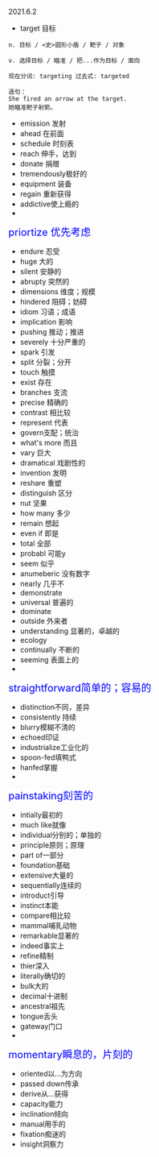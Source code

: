 2021.6.2

- target 目标
```
n. 目标 / <史>圆形小盾 / 靶子 / 对象

v. 选择目标 / 瞄准 / 把...作为目标 / 面向

现在分词: targeting 过去式: targeted

造句：
She fired an arrow at the target.
她瞄准靶子射箭。
```
- emission 发射
- ahead 在前面
- schedule 时刻表
- reach 伸手，达到
- donate 捐赠
- tremendously极好的
- equipment 装备
- regain 重新获得
- addictive使上瘾的
- <font style='color:blue;font-size:20px;background:white'>
priortize 优先考虑
</font>
- endure 忍受
- huge 大的
- silent 安静的
- abrupty 突然的
- dimensions 维度；规模
- hindered 阻碍；妨碍
- idiom 习语；成语
- implication 影响
- pushing 推动；推进
- severely 十分严重的
- spark 引发
- split 分裂；分开
- touch 触摸
- exist 存在
- branches 支流
- precise 精确的
- contrast 相比较
- represent 代表
- govern支配；统治
- what's more 而且
- vary 巨大
- dramatical 戏剧性的
- invention 发明
- reshare 重塑
- distinguish 区分
- nut 坚果
- how many 多少
- remain 想起
- even if 即是
- total 全部
- probabl 可能y
- seem 似乎
- anumeberic 没有数字
- nearly 几乎不
- demonstrate
- universal 普遍的
- dominate
- outside 外来者
- understanding 显著的，卓越的
- ecology
- continually 不断的
- seeming 表面上的
- <font style='color:blue;font-size:20px;background:white'>
straightforward简单的；容易的
</font>

- distinction不同，差异
- consistently 持续
- blurry模糊不清的
- echoed印证
- industrialize工业化的
- spoon-fed填鸭式
- hanfed掌握
- <font style='color:blue;font-size:20px;background:white'>
painstaking刻苦的
</font>
- intially最初的
- much like就像
- individual分别的；单独的
- principle原则；原理
- part of一部分
- foundation基础
- extensive大量的
- sequentially连续的
- introduct引导
- instinct本能
- compare相比较
- mammal哺乳动物
- remarkable显著的
- indeed事实上
- refine精制
- thier深入
- literally确切的
- bulk大的
- decimal十进制
- ancestral祖先
- tongue舌头
- gateway门口
- <font style='color:blue;font-size:20px;background:white'>
momentary瞬息的，片刻的
</font>
- oriented以...为方向
- passed down传承
- derive从...获得
- capacity能力
- inclination倾向
- manual用手的
- fixation痴迷的
- insight洞察力
